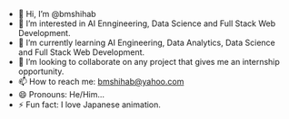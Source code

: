 - 👋 Hi, I’m @bmshihab
- 👀 I’m interested in AI Enngineering, Data Science and Full Stack Web Development.
- 🌱 I’m currently learning AI Engineering, Data Analytics, Data Science and Full Stack Web Development.
- 💞️ I’m looking to collaborate on any project that gives me an internship opportunity.
- 📫 How to reach me: bmshihab@yahoo.com
- 😄 Pronouns: He/Him...
- ⚡ Fun fact: I love Japanese animation.

<!---
bmshihab/bmshihab is a ✨ special ✨ repository because its `README.md` (this file) appears on your GitHub profile.
You can click the Preview link to take a look at your changes.
--->
